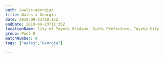 ```yaml
---
path: /wales-georgia/
title: Wales v Georgia
date: 2019-09-23T10:15Z
endDate: 2019-09-23T11:35Z
locationName: City of Toyota Stadium, Aichi Prefecture, Toyota City
group: Pool D
matchNumber: 8
tags: ["Wales","Georgia"]

---
```

